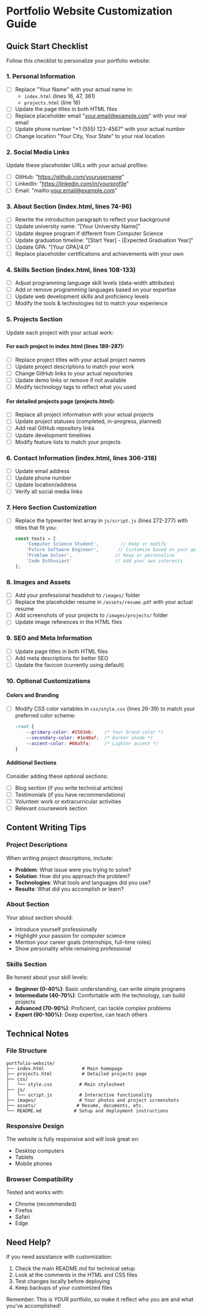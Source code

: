 # Portfolio Website Customization Guide

## Quick Start Checklist

Follow this checklist to personalize your portfolio website:

### 1. Personal Information
- [ ] Replace "Your Name" with your actual name in:
  - `index.html` (lines 16, 47, 361)
  - `projects.html` (line 16)
- [ ] Update the page titles in both HTML files
- [ ] Replace placeholder email "your.email@example.com" with your real email
- [ ] Update phone number "+1 (555) 123-4567" with your actual number
- [ ] Change location "Your City, Your State" to your real location

### 2. Social Media Links
Update these placeholder URLs with your actual profiles:
- [ ] GitHub: "https://github.com/yourusername"
- [ ] LinkedIn: "https://linkedin.com/in/yourprofile"
- [ ] Email: "mailto:your.email@example.com"

### 3. About Section (index.html, lines 74-96)
- [ ] Rewrite the introduction paragraph to reflect your background
- [ ] Update university name: "[Your University Name]"
- [ ] Update degree program if different from Computer Science
- [ ] Update graduation timeline: "[Start Year] - [Expected Graduation Year]"
- [ ] Update GPA: "[Your GPA]/4.0"
- [ ] Replace placeholder certifications and achievements with your own

### 4. Skills Section (index.html, lines 108-133)
- [ ] Adjust programming language skill levels (data-width attributes)
- [ ] Add or remove programming languages based on your expertise
- [ ] Update web development skills and proficiency levels
- [ ] Modify the tools & technologies list to match your experience

### 5. Projects Section
Update each project with your actual work:

#### For each project in index.html (lines 189-287):
- [ ] Replace project titles with your actual project names
- [ ] Update project descriptions to match your work
- [ ] Change GitHub links to your actual repositories
- [ ] Update demo links or remove if not available
- [ ] Modify technology tags to reflect what you used

#### For detailed projects page (projects.html):
- [ ] Replace all project information with your actual projects
- [ ] Update project statuses (completed, in-progress, planned)
- [ ] Add real GitHub repository links
- [ ] Update development timelines
- [ ] Modify feature lists to match your projects

### 6. Contact Information (index.html, lines 306-318)
- [ ] Update email address
- [ ] Update phone number
- [ ] Update location/address
- [ ] Verify all social media links

### 7. Hero Section Customization
- [ ] Replace the typewriter text array in `js/script.js` (lines 272-277) with titles that fit you:
  ```javascript
  const texts = [
      'Computer Science Student',        // Keep or modify
      'Future Software Engineer',       // Customize based on your goals
      'Problem Solver',                // Keep or personalize
      'Code Enthusiast'                // Add your own interests
  ];
  ```

### 8. Images and Assets
- [ ] Add your professional headshot to `/images/` folder
- [ ] Replace the placeholder resume in `/assets/resume.pdf` with your actual resume
- [ ] Add screenshots of your projects to `/images/projects/` folder
- [ ] Update image references in the HTML files

### 9. SEO and Meta Information
- [ ] Update page titles in both HTML files
- [ ] Add meta descriptions for better SEO
- [ ] Update the favicon (currently using default)

### 10. Optional Customizations

#### Colors and Branding
- [ ] Modify CSS color variables in `css/style.css` (lines 26-39) to match your preferred color scheme:
  ```css
  :root {
      --primary-color: #2563eb;    /* Your brand color */
      --secondary-color: #1e40af;  /* Darker shade */
      --accent-color: #60a5fa;     /* Lighter accent */
  }
  ```

#### Additional Sections
Consider adding these optional sections:
- [ ] Blog section (if you write technical articles)
- [ ] Testimonials (if you have recommendations)
- [ ] Volunteer work or extracurricular activities
- [ ] Relevant coursework section

## Content Writing Tips

### Project Descriptions
When writing project descriptions, include:
- **Problem**: What issue were you trying to solve?
- **Solution**: How did you approach the problem?
- **Technologies**: What tools and languages did you use?
- **Results**: What did you accomplish or learn?

### About Section
Your about section should:
- Introduce yourself professionally
- Highlight your passion for computer science
- Mention your career goals (internships, full-time roles)
- Show personality while remaining professional

### Skills Section
Be honest about your skill levels:
- **Beginner (0-40%)**: Basic understanding, can write simple programs
- **Intermediate (40-70%)**: Comfortable with the technology, can build projects
- **Advanced (70-90%)**: Proficient, can tackle complex problems
- **Expert (90-100%)**: Deep expertise, can teach others

## Technical Notes

### File Structure
```
portfolio-website/
├── index.html              # Main homepage
├── projects.html           # Detailed projects page
├── css/
│   └── style.css          # Main stylesheet
├── js/
│   └── script.js          # Interactive functionality
├── images/                # Your photos and project screenshots
├── assets/               # Resume, documents, etc.
└── README.md            # Setup and deployment instructions
```

### Responsive Design
The website is fully responsive and will look great on:
- Desktop computers
- Tablets
- Mobile phones

### Browser Compatibility
Tested and works with:
- Chrome (recommended)
- Firefox
- Safari
- Edge

## Need Help?

If you need assistance with customization:
1. Check the main README.md for technical setup
2. Look at the comments in the HTML and CSS files
3. Test changes locally before deploying
4. Keep backups of your customized files

Remember: This is YOUR portfolio, so make it reflect who you are and what you've accomplished!